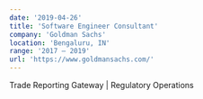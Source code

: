 ```yaml
---
date: '2019-04-26'
title: 'Software Engineer Consultant'
company: 'Goldman Sachs'
location: 'Bengaluru, IN'
range: '2017 – 2019'
url: 'https://www.goldmansachs.com/'
---
```


Trade Reporting Gateway | Regulatory Operations